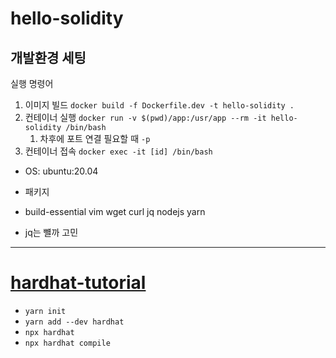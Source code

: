 # hello-solidity

## 개발환경 세팅

실행 명령어

1. 이미지 빌드 `docker build -f Dockerfile.dev -t hello-solidity .`
2. 컨테이너 실행 `docker run -v $(pwd)/app:/usr/app --rm -it hello-solidity /bin/bash`
   1. 차후에 포트 연결 필요할 때 `-p`
3. 컨테이너 접속 `docker exec -it [id] /bin/bash`

- OS: ubuntu:20.04
- 패키지
- build-essential vim wget curl jq nodejs yarn

- jq는 뺼까 고민

---

# [hardhat-tutorial](https://hardhat.org/tutorial)

- `yarn init`
- `yarn add --dev hardhat`
- `npx hardhat`
- `npx hardhat compile`
